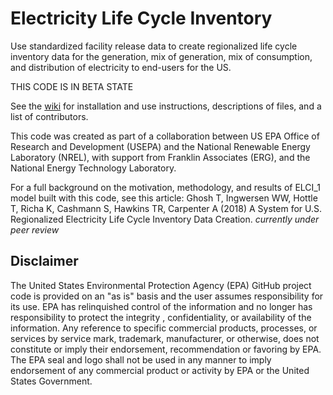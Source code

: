 # Electricity Life Cycle Inventory

Use standardized facility release data to create regionalized life cycle inventory data for the generation,
 mix of generation, mix of consumption, and distribution of electricity to end-users for the US. 

THIS CODE IS IN BETA STATE

See the [wiki](https://github.com/USEPA/ElectricityLCI/wiki) for installation and use instructions, descriptions of files, and a list of contributors.

This code was created as part of a collaboration between US EPA Office of Research and Development (USEPA) and the National Renewable Energy Laboratory (NREL),
 with support from Franklin Associates (ERG), and the National Energy Technology Laboratory.

For a full background on the motivation, methodology, and results of ELCI_1 model built with this code, see this article:
Ghosh T, Ingwersen WW, Hottle T, Richa K, Cashmann S, Hawkins TR, Carpenter A (2018)
 A System for U.S. Regionalized Electricity Life Cycle Inventory Data Creation. _currently under peer review_


## Disclaimer
The United States Environmental Protection Agency (EPA) GitHub project code is provided on an "as is" basis 
and the user assumes responsibility for its use.  EPA has relinquished control of the information and no longer 
has responsibility to protect the integrity , confidentiality, or availability of the information. 
Any reference to specific commercial products, processes, or services by service mark, trademark, manufacturer, 
or otherwise, does not constitute or imply their endorsement, recommendation or favoring by EPA.  
The EPA seal and logo shall not be used in any manner to imply endorsement of any commercial product or activity 
by EPA or the United States Government.
